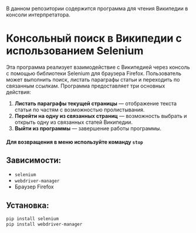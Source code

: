 В данном репозитории содержится программа для чтения Википедии в консоли интерпретатора.

# Консольный поиск в Википедии с использованием Selenium

Эта программа реализует взаимодействие с Википедией через консоль с помощью библиотеки Selenium для браузера Firefox. Пользователь может выполнить поиск, листать параграфы статьи и переходить по связанным ссылкам. Программа предоставляет три основных действия:

1. **Листать параграфы текущей страницы** — отображение текста статьи по частям с возможностью пролистывания.
2. **Перейти на одну из связанных страниц** — возможность выбрать и открыть одну из связанных статей Википедии.
3. **Выйти из программы** — завершение работы программы.

#### Для возвращения в меню используйте команду `stop`

## Зависимости:
- `selenium`
- `webdriver-manager`
- Браузер Firefox

## Установка:
```bash
pip install selenium
pip install webdriver-manager
```
